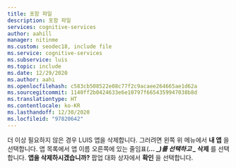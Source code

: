 ```yaml
---
title: 포함 파일
description: 포함 파일
services: cognitive-services
author: aahill
manager: nitinme
ms.custom: seodec18, include file
ms.service: cognitive-services
ms.subservice: luis
ms.topic: include
ms.date: 12/29/2020
ms.author: aahi
ms.openlocfilehash: c583cb508522e08c77f2c9acaee264665ae1d62a
ms.sourcegitcommit: 1140ff2b0424633e6e10797f6654359947038b8d
ms.translationtype: HT
ms.contentlocale: ko-KR
ms.lasthandoff: 12/30/2020
ms.locfileid: "97820642"
---
```

더 이상 필요하지 않은 경우 LUIS 앱을 삭제합니다. 그러려면 왼쪽 위 메뉴에서 **내 앱** 을 선택합니다. 앱 목록에서 앱 이름 오른쪽에 있는 줄임표(**_..._ *_)를 선택하고 _* 삭제** 를 선택합니다. **앱을 삭제하시겠습니까?** 팝업 대화 상자에서 **확인** 을 선택합니다. 
